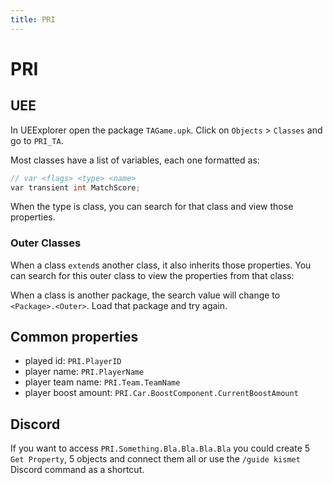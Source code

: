 ```yaml
---
title: PRI
---
```


# PRI

## UEE

In UEExplorer open the package `TAGame.upk`. Click on `Objects` > `Classes` and go to `PRI_TA`.

Most classes have a list of variables, each one formatted as:

```c
// var <flags> <type> <name>
var transient int MatchScore;
```

When the type is class, you can search for that class and view those properties.

### Outer Classes

When a class `extend`s another class, it also inherits those properties. You can search for this outer class to view the properties from that class:

<!-- Image of search -->

When a class is another package, the search value will change to `<Package>.<Outer>`. Load that package and try again.

## Common properties

<!-- More? -->
- played id: `PRI.PlayerID`
- player name: `PRI.PlayerName`
- player team name: `PRI.Team.TeamName`
- player boost amount: `PRI.Car.BoostComponent.CurrentBoostAmount`

## Discord

If you want to access `PRI.Something.Bla.Bla.Bla.Bla` you could create 5 `Get Property`, 5 objects and connect them all or use the `/guide kismet` Discord command as a shortcut.
